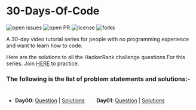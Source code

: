 # 30-Days-Of-Code
![open issues](https://img.shields.io/github/issues/MarceloKabbalah/30-Days-Of-Code?color=%2319a249) ![open PR](https://img.shields.io/github/issues-pr-closed/MarceloKabbalah/30-days-of-code?color=%23f25f56) ![license](https://img.shields.io/github/license/MarceloKabbalah/30-days-of-code) ![forks](https://img.shields.io/github/forks/MarceloKabbalah/30-days-of-code?style=social)

A 30-day video tutorial series for people with no programming experience and want to learn how to code.

Here are the solutions to all the HackerRank challenge questions For this series. Join [HERE](http://hr.gs/fdeeee) to practice.

### The following is the list of problem statements and solutions:-
#

- **Day00**: [Question](https://www.hackerrank.com/challenges/30-hello-world/problem) | [Solutions](https://github.com/MarceloKabbalah/30-Days-Of-Code/tree/master/Day00) &nbsp;&nbsp;&nbsp;&nbsp;&nbsp;&nbsp;
**Day01**: [Question](https://www.hackerrank.com/challenges/30-data-types/problem) | [Solutions](https://github.com/MarceloKabbalah/30-Days-Of-Code/tree/master/Day01) &nbsp;&nbsp;&nbsp;&nbsp;&nbsp;&nbsp;



